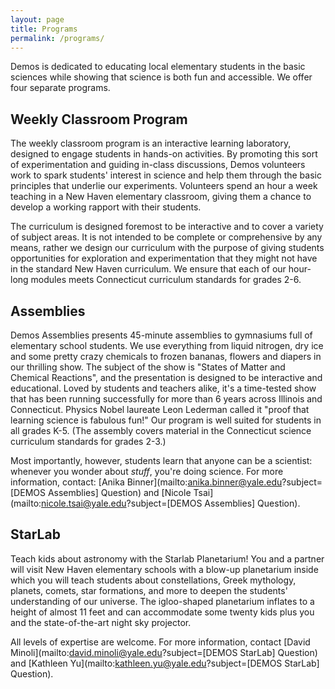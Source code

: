 ```yaml
---
layout: page
title: Programs
permalink: /programs/
---
```


Demos is dedicated to educating local elementary students in the basic sciences
while showing that science is both fun and accessible. We offer four separate programs.

Weekly Classroom Program
------------------------

The weekly classroom program is an interactive learning laboratory, designed to engage 
students in hands-on activities. By promoting this sort of experimentation and guiding
in-class discussions, Demos volunteers work to spark students' interest in science and
help them through the basic principles that underlie our experiments. Volunteers spend
an hour a week teaching in a New Haven elementary classroom, giving them a chance to
develop a working rapport with their students.  

The curriculum is designed foremost to be interactive and to cover a variety of subject
areas. It is not intended to be complete or comprehensive by any means, rather we design
our curriculum with the purpose of giving students opportunities for exploration and
experimentation that they might not have in the standard New Haven curriculum. We ensure
that each of our hour-long modules meets Connecticut curriculum standards for grades 2-6.
			
Assemblies
----------

Demos Assemblies presents 45-minute assemblies to gymnasiums full of elementary
school students. We use everything from liquid nitrogen, dry ice and some pretty
crazy chemicals to frozen bananas, flowers and diapers in our thrilling show.
The subject of the show is "States of Matter and Chemical Reactions", and the
presentation is designed to be interactive and educational. Loved by students
and teachers alike, it's a time-tested show that has been running successfully
for more than 6 years across Illinois and Connecticut. Physics Nobel laureate
Leon Lederman called it "proof that learning science is fabulous fun!" Our
program is well suited for students in all grades K-5. (The assembly covers
material in the Connecticut science curriculum standards for grades 2-3.)  

Most importantly, however, students learn that anyone can be a scientist:
whenever you wonder about _stuff_, you're doing science.  For more information,
contact:
[Anika Binner](mailto:anika.binner@yale.edu?subject=[DEMOS Assemblies] Question) and 
[Nicole Tsai](mailto:nicole.tsai@yale.edu?subject=[DEMOS Assemblies] Question).

StarLab
-------

Teach kids about astronomy with the Starlab Planetarium! You and a partner will
visit New Haven elementary schools with a blow-up planetarium inside which you
will teach students about constellations, Greek mythology, planets, comets, star
formations, and more to deepen the students' understanding of our universe. The
igloo-shaped planetarium inflates to a height of almost 11 feet and can
accommodate some twenty kids plus you and the state-of-the-art night sky
projector.  

All levels of expertise are welcome. For more information, contact 
[David Minoli](mailto:david.minoli@yale.edu?subject=[DEMOS StarLab] Question) and 
[Kathleen Yu](mailto:kathleen.yu@yale.edu?subject=[DEMOS StarLab] Question).

